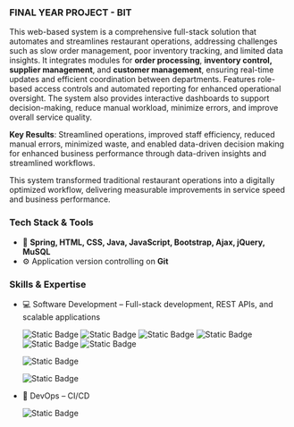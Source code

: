 ### FINAL YEAR PROJECT - BIT

This web-based system is a comprehensive full-stack solution that automates and streamlines restaurant operations, addressing challenges such as slow order management, poor inventory tracking, and limited data insights. It integrates modules for **order processing**, **inventory control, supplier management**, and **customer management**, ensuring real-time updates and efficient coordination between departments. Features role-based access controls and automated reporting for enhanced operational oversight. The system also provides interactive dashboards to support decision-making, reduce manual workload, minimize errors, and improve overall service quality.

**Key Results**: Streamlined operations, improved staff efficiency, reduced manual errors, minimized waste, and enabled data-driven decision making for enhanced business performance through data-driven insights and streamlined workflows.

This system transformed traditional restaurant operations into a digitally optimized workflow, delivering measurable improvements in service speed and business performance.

### Tech Stack & Tools

- 🚀 **Spring, HTML, CSS, Java, JavaScript, Bootstrap, Ajax, jQuery, MuSQL**
- ⚙️ Application version controlling on **Git**

### Skills & Expertise

- 💻 Software Development – Full-stack development, REST APIs, and scalable applications

  ![Static Badge](https://img.shields.io/badge/Code-Java-informational?logo=openjdk&color=000000)
  ![Static Badge](https://img.shields.io/badge/Code-Spring-informational?logo=spring&color=6DB33F)
  ![Static Badge](https://img.shields.io/badge/Code-JavaScript-informational?logo=javascript&color=F7DF1E)
  ![Static Badge](https://img.shields.io/badge/Code-HTML5-informational?logo=html5&color=E34F26)
  ![Static Badge](https://img.shields.io/badge/Code-CSS-informational?logo=css&color=1195F1)
  ![Static Badge](https://img.shields.io/badge/Code-Bootstrap-informational?logo=bootstrap&color=7952B3)

  ![Static Badge](https://img.shields.io/badge/SQL-MySQL-informational?logo=mysql&color=4479A1)

  ![Static Badge](https://img.shields.io/badge/Test-Junit5-informational?logo=junit5&color=25A162)

- 🚀 DevOps – CI/CD

  ![Static Badge](https://img.shields.io/badge/Tools-Git-informational?logo=git&color=F05032)
